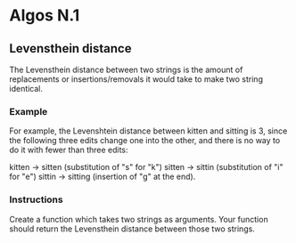 # Algos N.1

## Levensthein distance

The Levensthein distance between two strings is the amount of replacements or insertions/removals it would take to make two string identical.

### Example
For example, the Levenshtein distance between kitten and sitting is 3, since the following three edits change one into the other, and there is no way to do it with fewer than three edits:

kitten → sitten (substitution of "s" for "k")
sitten → sittin (substitution of "i" for "e")
sittin → sitting (insertion of "g" at the end).

### Instructions
Create a function which takes two strings as arguments. Your function should return the Levensthein distance between those two strings.
